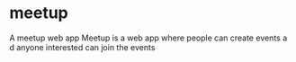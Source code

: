 # meetup
A meetup web app
Meetup is a web app where people can create events a d anyone interested can join the events
